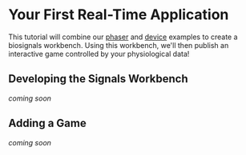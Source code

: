 # Your First Real-Time Application
This tutorial will combine our [phaser](../examples/phaser.md) and [device](../examples/device.md) examples to create a biosignals workbench. Using this workbench, we'll then publish an interactive game controlled by your physiological data!

## Developing the Signals Workbench
*coming soon*

## Adding a Game
*coming soon*